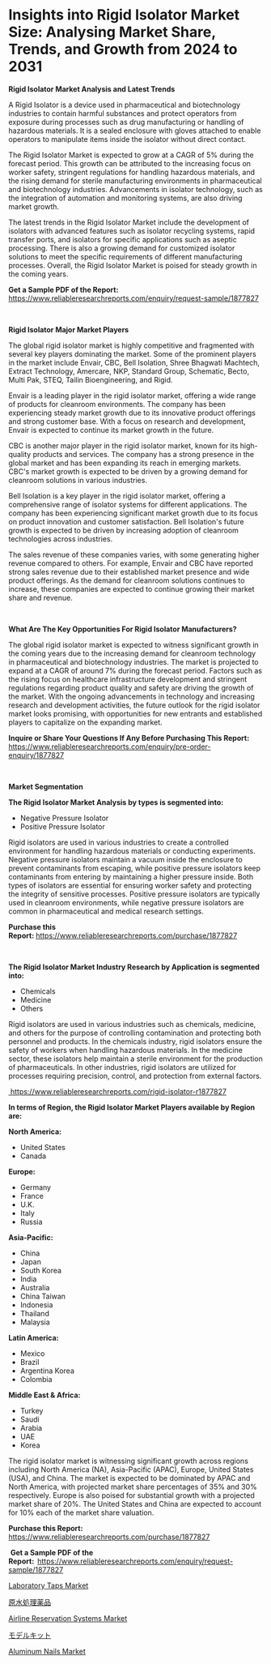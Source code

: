 <p><h1>Insights into Rigid Isolator Market Size: Analysing Market Share, Trends, and Growth from 2024 to 2031</h1></p><p><strong>Rigid Isolator Market Analysis and Latest Trends</strong></p>
<p><p>A Rigid Isolator is a device used in pharmaceutical and biotechnology industries to contain harmful substances and protect operators from exposure during processes such as drug manufacturing or handling of hazardous materials. It is a sealed enclosure with gloves attached to enable operators to manipulate items inside the isolator without direct contact.</p><p>The Rigid Isolator Market is expected to grow at a CAGR of 5% during the forecast period. This growth can be attributed to the increasing focus on worker safety, stringent regulations for handling hazardous materials, and the rising demand for sterile manufacturing environments in pharmaceutical and biotechnology industries. Advancements in isolator technology, such as the integration of automation and monitoring systems, are also driving market growth.</p><p>The latest trends in the Rigid Isolator Market include the development of isolators with advanced features such as isolator recycling systems, rapid transfer ports, and isolators for specific applications such as aseptic processing. There is also a growing demand for customized isolator solutions to meet the specific requirements of different manufacturing processes. Overall, the Rigid Isolator Market is poised for steady growth in the coming years.</p></p>
<p><strong>Get a Sample PDF of the Report:&nbsp;</strong> <a href="https://www.reliableresearchreports.com/enquiry/request-sample/1877827">https://www.reliableresearchreports.com/enquiry/request-sample/1877827</a></p>
<p>&nbsp;</p>
<p><strong>Rigid Isolator Major Market Players</strong></p>
<p><p>The global rigid isolator market is highly competitive and fragmented with several key players dominating the market. Some of the prominent players in the market include Envair, CBC, Bell Isolation, Shree Bhagwati Machtech, Extract Technology, Amercare, NKP, Standard Group, Schematic, Becto, Multi Pak, STEQ, Tailin Bioengineering, and Rigid. </p><p>Envair is a leading player in the rigid isolator market, offering a wide range of products for cleanroom environments. The company has been experiencing steady market growth due to its innovative product offerings and strong customer base. With a focus on research and development, Envair is expected to continue its market growth in the future.</p><p>CBC is another major player in the rigid isolator market, known for its high-quality products and services. The company has a strong presence in the global market and has been expanding its reach in emerging markets. CBC's market growth is expected to be driven by a growing demand for cleanroom solutions in various industries.</p><p>Bell Isolation is a key player in the rigid isolator market, offering a comprehensive range of isolator systems for different applications. The company has been experiencing significant market growth due to its focus on product innovation and customer satisfaction. Bell Isolation's future growth is expected to be driven by increasing adoption of cleanroom technologies across industries.</p><p>The sales revenue of these companies varies, with some generating higher revenue compared to others. For example, Envair and CBC have reported strong sales revenue due to their established market presence and wide product offerings. As the demand for cleanroom solutions continues to increase, these companies are expected to continue growing their market share and revenue.</p></p>
<p>&nbsp;</p>
<p><strong>What Are The Key Opportunities For Rigid Isolator Manufacturers?</strong></p>
<p><p>The global rigid isolator market is expected to witness significant growth in the coming years due to the increasing demand for cleanroom technology in pharmaceutical and biotechnology industries. The market is projected to expand at a CAGR of around 7% during the forecast period. Factors such as the rising focus on healthcare infrastructure development and stringent regulations regarding product quality and safety are driving the growth of the market. With the ongoing advancements in technology and increasing research and development activities, the future outlook for the rigid isolator market looks promising, with opportunities for new entrants and established players to capitalize on the expanding market.</p></p>
<p><strong>Inquire or Share Your Questions If Any Before Purchasing This Report:</strong> <a href="https://www.reliableresearchreports.com/enquiry/pre-order-enquiry/1877827">https://www.reliableresearchreports.com/enquiry/pre-order-enquiry/1877827</a></p>
<p>&nbsp;</p>
<p><strong>Market Segmentation</strong></p>
<p><strong>The Rigid Isolator Market Analysis by types is segmented into:</strong></p>
<p><ul><li>Negative Pressure Isolator</li><li>Positive Pressure Isolator</li></ul></p>
<p><p>Rigid isolators are used in various industries to create a controlled environment for handling hazardous materials or conducting experiments. Negative pressure isolators maintain a vacuum inside the enclosure to prevent contaminants from escaping, while positive pressure isolators keep contaminants from entering by maintaining a higher pressure inside. Both types of isolators are essential for ensuring worker safety and protecting the integrity of sensitive processes. Positive pressure isolators are typically used in cleanroom environments, while negative pressure isolators are common in pharmaceutical and medical research settings.</p></p>
<p><strong>Purchase this Report:&nbsp;</strong><a href="https://www.reliableresearchreports.com/purchase/1877827">https://www.reliableresearchreports.com/purchase/1877827</a></p>
<p>&nbsp;</p>
<p><strong>The Rigid Isolator Market Industry Research by Application is segmented into:</strong></p>
<p><ul><li>Chemicals</li><li>Medicine</li><li>Others</li></ul></p>
<p><p>Rigid isolators are used in various industries such as chemicals, medicine, and others for the purpose of controlling contamination and protecting both personnel and products. In the chemicals industry, rigid isolators ensure the safety of workers when handling hazardous materials. In the medicine sector, these isolators help maintain a sterile environment for the production of pharmaceuticals. In other industries, rigid isolators are utilized for processes requiring precision, control, and protection from external factors.</p></p>
<p><a href="https://www.reliableresearchreports.com/rigid-isolator-r1877827">&nbsp;https://www.reliableresearchreports.com/rigid-isolator-r1877827</a></p>
<p><strong>In terms of Region, the Rigid Isolator Market Players available by Region are:</strong></p>
<p>
    <p> <strong> North America: </strong>
        <ul>
            <li>United States</li>
            <li>Canada</li>
        </ul>
        </p> 
    <p> <strong> Europe: </strong>
        <ul>
            <li>Germany</li>
            <li>France</li>
            <li>U.K.</li>
            <li>Italy</li>
            <li>Russia</li>
        </ul>
        </p> 
    <p> <strong> Asia-Pacific: </strong>
        <ul>
            <li>China</li>
            <li>Japan</li>
            <li>South Korea</li>
            <li>India</li>
            <li>Australia</li>
            <li>China Taiwan</li>
            <li>Indonesia</li>
            <li>Thailand</li>
            <li>Malaysia</li>
        </ul>
        </p> 
    <p> <strong> Latin America: </strong>
        <ul>
            <li>Mexico</li>
            <li>Brazil</li>
            <li>Argentina Korea</li>
            <li>Colombia</li>
        </ul>
        </p> 
    <p> <strong> Middle East & Africa: </strong>
        <ul>
            <li>Turkey</li>
            <li>Saudi</li>
            <li>Arabia</li>
            <li>UAE</li>
            <li>Korea</li>
        </ul>
    </p>
    </p>
<p><p>The rigid isolator market is witnessing significant growth across regions including North America (NA), Asia-Pacific (APAC), Europe, United States (USA), and China. The market is expected to be dominated by APAC and North America, with projected market share percentages of 35% and 30% respectively. Europe is also poised for substantial growth with a projected market share of 20%. The United States and China are expected to account for 10% each of the market share valuation.</p></p>
<p><strong>Purchase this Report: </strong><a href="https://www.reliableresearchreports.com/purchase/1877827">https://www.reliableresearchreports.com/purchase/1877827</a></p>
<p>&nbsp;<strong>Get a Sample PDF of the Report:&nbsp;&nbsp;</strong><a href="https://www.reliableresearchreports.com/enquiry/request-sample/1877827">https://www.reliableresearchreports.com/enquiry/request-sample/1877827</a></p>
<p><strong></strong></p>
<p><p><a href="https://github.com/gamblestampleyjenny50m5sl6/Market-Research-Report-List-2/blob/main/laboratory-taps-market.md">Laboratory Taps Market</a></p><p><a href="https://github.com/hardee896/Market-Research-Report-List-1/blob/main/295429437984.md">原水処理薬品</a></p><p><a href="https://cute-banjo-8ca.notion.site/Airline-Reservation-Systems-Market-The-Key-To-Successful-Business-Strategy-Forecast-Till-2031-5a3cbdd4340148beb59223cd2c864131">Airline Reservation Systems Market</a></p><p><a href="https://medium.com/@mt14785/%E3%83%A2%E3%83%87%E3%83%AB%E3%82%AD%E3%83%83%E3%83%88%E5%B8%82%E5%A0%B4-%E7%A8%AE%E9%A1%9E-%E3%82%A2%E3%83%97%E3%83%AA%E3%82%B1%E3%83%BC%E3%82%B7%E3%83%A7%E3%83%B3-%E5%9C%B0%E7%90%86%E3%81%AB%E3%82%88%E3%82%8B%E5%8C%85%E6%8B%AC%E7%9A%84%E8%A9%95%E4%BE%A1-968033614da3">モデルキット</a></p><p><a href="https://issuu.com/reportprime-2/docs/aluminum-nails-market-size-2030.pptx">Aluminum Nails Market</a></p></p>